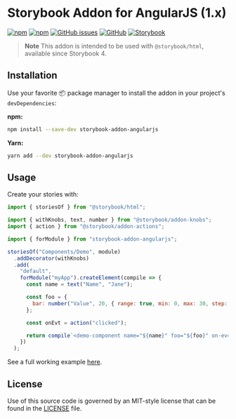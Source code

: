 # Storybook Addon for AngularJS (1.x)

[![npm](https://img.shields.io/npm/v/storybook-addon-angularjs.svg)](https://www.npmjs.com/package/storybook-addon-angularjs)
[![npm](https://img.shields.io/npm/dt/storybook-addon-angularjs.svg)](https://www.npmjs.com/package/storybook-addon-angularjs)
[![GitHub issues](https://img.shields.io/github/issues/titonobre/storybook-addon-angularjs.svg)](https://github.com/titonobre/storybook-addon-angularjs/issues)
[![GitHub](https://img.shields.io/github/license/titonobre/storybook-addon-angularjs.svg)](https://github.com/titonobre/storybook-addon-angularjs/blob/master/LICENSE)
[![Storybook](https://img.shields.io/badge/storybook-4%2B-ff4785.svg)](https://storybook.js.org/)

> **Note**
> This addon is intended to be used with `@storybook/html`, available since Storybook 4.

## Installation

Use your favorite 📦 package manager to install the addon in your project's `devDependencies`:

**npm:**

```sh
npm install --save-dev storybook-addon-angularjs
```

**Yarn:**

```sh
yarn add --dev storybook-addon-angularjs
```

## Usage
Create your stories with:

```js
import { storiesOf } from "@storybook/html";

import { withKnobs, text, number } from "@storybook/addon-knobs";
import { action } from "@storybook/addon-actions";

import { forModule } from "storybook-addon-angularjs";

storiesOf("Components/Demo", module)
  .addDecorator(withKnobs)
  .add(
    "default",
    forModule("myApp").createElement(compile => {
      const name = text("Name", "Jane");

      const foo = {
        bar: number("Value", 20, { range: true, min: 0, max: 30, step: 1 })
      };

      const onEvt = action("clicked");

      return compile`<demo-component name="${name}" foo="${foo}" on-ev="${onEvt}(num, name)"></demo-component>`;
    })
  );
```

See a full working example [here](https://github.com/titonobre/storybook-addon-angularjs-example).

## License

Use of this source code is governed by an MIT-style license that can be found in the [LICENSE](LICENSE) file.
